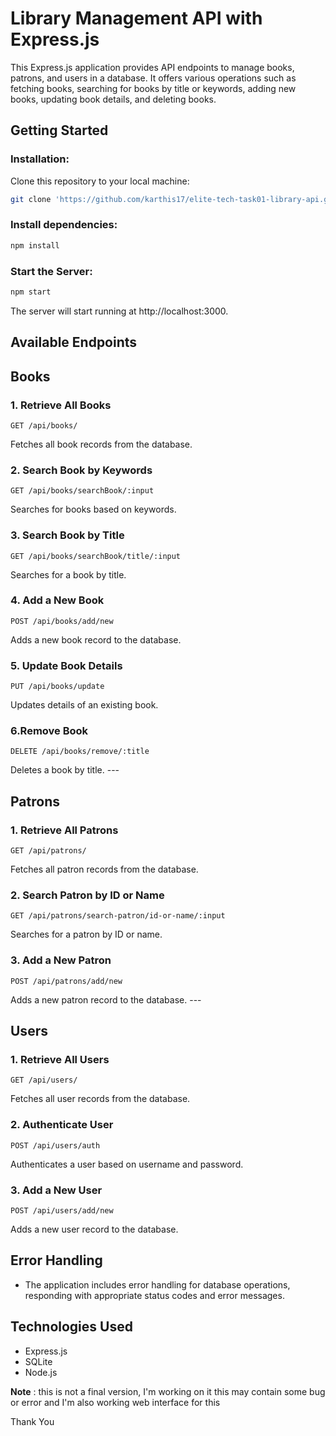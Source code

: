 # Library Management API with Express.js
This Express.js application provides API endpoints to manage books, patrons, and users in a database. It offers various operations such as fetching books, searching for books by title or keywords, adding new books, updating book details, and deleting books.

## Getting Started
### Installation:
Clone this repository to your local machine:
``` bash
git clone 'https://github.com/karthis17/elite-tech-task01-library-api.git'
```
### Install dependencies:
```bash
npm install
```
### Start the Server:
```bash
npm start
```
The server will start running at http://localhost:3000.


## Available Endpoints
## Books
### 1. Retrieve All Books
```http
GET /api/books/
```
Fetches all book records from the database.

### 2. Search Book by Keywords
```http
GET /api/books/searchBook/:input
```
Searches for books based on keywords.

### 3. Search Book by Title
```http
GET /api/books/searchBook/title/:input
```
Searches for a book by title.

### 4. Add a New Book
```http
POST /api/books/add/new
```
Adds a new book record to the database.

### 5. Update Book Details
```http
PUT /api/books/update
```
Updates details of an existing book.

### 6.Remove Book
```http
DELETE /api/books/remove/:title
```
Deletes a book by title.
        ---
## Patrons

### 1. Retrieve All Patrons
```http
GET /api/patrons/
```
Fetches all patron records from the database.

### 2. Search Patron by ID or Name
```http
GET /api/patrons/search-patron/id-or-name/:input
```
Searches for a patron by ID or name.

### 3. Add a New Patron
```http
POST /api/patrons/add/new
```
Adds a new patron record to the database.
    ---
## Users

### 1. Retrieve All Users
```http
GET /api/users/
```
Fetches all user records from the database.

### 2. Authenticate User
```http
POST /api/users/auth
```
Authenticates a user based on username and password.

### 3. Add a New User
```http
POST /api/users/add/new
```
Adds a new user record to the database.


## Error Handling
- The application includes error handling for database operations, responding with appropriate status codes and error messages.
## Technologies Used
- Express.js
- SQLite
- Node.js

**Note** : this is not a final version, I'm working on it this may contain some bug or error and I'm also working web interface for this  

 Thank You 
